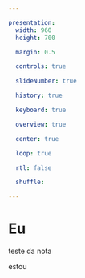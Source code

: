 ```yaml
---

presentation:
  width: 960
  height: 700

  margin: 0.5

  controls: true

  slideNumber: true

  history: true

  keyboard: true

  overview: true

  center: true

  loop: true

  rtl: false

  shuffle: 

---
```


<!-- slide  -->
# Eu
<!-- slide  -->
teste da nota
<!-- slide vertical=true -->
estou

